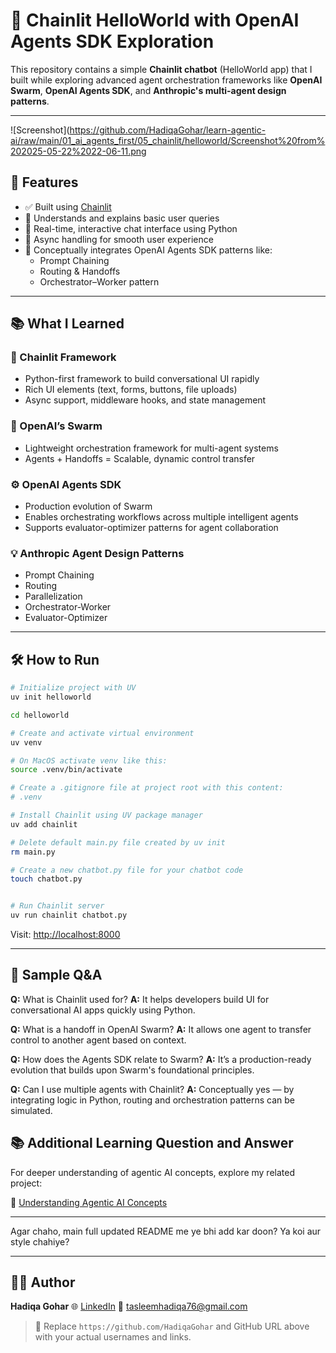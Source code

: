 
# 🤖 Chainlit HelloWorld with OpenAI Agents SDK Exploration

This repository contains a simple **Chainlit chatbot** (HelloWorld app) that I built while exploring advanced agent orchestration frameworks like **OpenAI Swarm**, **OpenAI Agents SDK**, and **Anthropic's multi-agent design patterns**.

---

![Screenshot](https://github.com/HadiqaGohar/learn-agentic-ai/raw/main/01_ai_agents_first/05_chainlit/helloworld/Screenshot%20from%202025-05-22%2022-06-11.png
## 🚀 Features

- ✅ Built using [Chainlit](https://www.chainlit.io/)
- 🧠 Understands and explains basic user queries
- 💬 Real-time, interactive chat interface using Python
- 🔄 Async handling for smooth user experience
- 🔗 Conceptually integrates OpenAI Agents SDK patterns like:
  - Prompt Chaining
  - Routing & Handoffs
  - Orchestrator–Worker pattern

---

## 📚 What I Learned

### 🧩 Chainlit Framework
- Python-first framework to build conversational UI rapidly
- Rich UI elements (text, forms, buttons, file uploads)
- Async support, middleware hooks, and state management

### 🧠 OpenAI’s Swarm
- Lightweight orchestration framework for multi-agent systems
- Agents + Handoffs = Scalable, dynamic control transfer

### ⚙️ OpenAI Agents SDK
- Production evolution of Swarm
- Enables orchestrating workflows across multiple intelligent agents
- Supports evaluator-optimizer patterns for agent collaboration

### 💡 Anthropic Agent Design Patterns
- Prompt Chaining
- Routing
- Parallelization
- Orchestrator-Worker
- Evaluator-Optimizer

---

## 🛠️ How to Run

```bash
# Initialize project with UV
uv init helloworld

cd helloworld

# Create and activate virtual environment
uv venv

# On MacOS activate venv like this:
source .venv/bin/activate

# Create a .gitignore file at project root with this content:
# .venv

# Install Chainlit using UV package manager
uv add chainlit

# Delete default main.py file created by uv init
rm main.py

# Create a new chatbot.py file for your chatbot code
touch chatbot.py


# Run Chainlit server
uv run chainlit chatbot.py

````

Visit: [http://localhost:8000](http://localhost:8000)

---

## 🤔 Sample Q\&A

**Q:** What is Chainlit used for?
**A:** It helps developers build UI for conversational AI apps quickly using Python.

**Q:** What is a handoff in OpenAI Swarm?
**A:** It allows one agent to transfer control to another agent based on context.

**Q:** How does the Agents SDK relate to Swarm?
**A:** It’s a production-ready evolution that builds upon Swarm's foundational principles.

**Q:** Can I use multiple agents with Chainlit?
**A:** Conceptually yes — by integrating logic in Python, routing and orchestration patterns can be simulated.

## 📚 Additional Learning Question and Answer

For deeper understanding of agentic AI concepts, explore my related project:

🔗 [Understanding Agentic AI Concepts](https://github.com/HadiqaGohar/Q4-Exploring-Generative-AI/tree/main/Task%2007%3A%20Understanding%20Agentic%20AI%20Concepts)

---

Agar chaho, main full updated README me ye bhi add kar doon? Ya koi aur style chahiye?

---

## 🧑‍💻 Author

**Hadiqa Gohar**
🌐 [LinkedIn](https://pk.linkedin.com/in/hadiqa-gohar-b64778300)
📧 [tasleemhadiqa76@gmail.com](mailto:tasleemhadiqa76@gmail.com)



> 🔁 Replace `https://github.com/HadiqaGohar` and GitHub URL above with your actual usernames and links.
